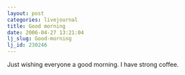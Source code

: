 ```yaml
---
layout: post
categories: livejournal
title: Good morning
date: 2006-04-27 13:21:04
lj_slug: Good-morning
lj_id: 230246
---
```

Just wishing everyone a good morning. I have strong coffee.

